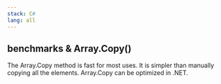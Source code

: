 ```yaml
---
stack: C#
lang: all
---
```


## benchmarks & Array.Copy()
The Array.Copy method is fast for most uses. It is simpler than manually copying all the elements. Array.Copy can be optimized in .NET.